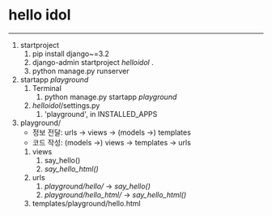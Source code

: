 # hello idol

---
1. startproject
   1. pip install django~=3.2
   2. django-admin startproject _helloidol_ .
   3. python manage.py runserver
2. startapp _playground_
   1. Terminal
      1. python manage.py startapp _playground_
   2. _helloidol_/settings.py
      1. 'playground', in INSTALLED_APPS
3. playground/
   - 정보 전달: urls -> views -> (models ->) templates
   - 코드 작성: (models ->) views -> templates -> urls
   1. views
      1. say_hello()
      2. _say_hello_html()_
   2. urls
      1. _playground/hello/_ -> _say_hello()_
      2. _playground/hello_html/_ -> _say_hello_html()_
   3. templates/playground/hello.html